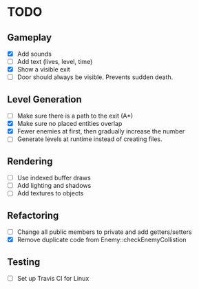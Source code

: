 # TODO

## Gameplay
- [X] Add sounds
- [ ] Add text (lives, level, time)
- [X] Show a visible exit
- [ ] Door should always be visible.  Prevents sudden death.

## Level Generation
- [ ] Make sure there is a path to the exit (A*)
- [X] Make sure no placed entities overlap
- [X] Fewer enemies at first, then gradually increase the number
- [ ] Generate levels at runtime instead of creating files.

## Rendering
- [ ] Use indexed buffer draws
- [ ] Add lighting and shadows
- [ ] Add textures to objects

## Refactoring
- [ ] Change all public members to private and add getters/setters
- [X] Remove duplicate code from Enemy::checkEnemyCollistion

## Testing
- [ ] Set up Travis CI for Linux